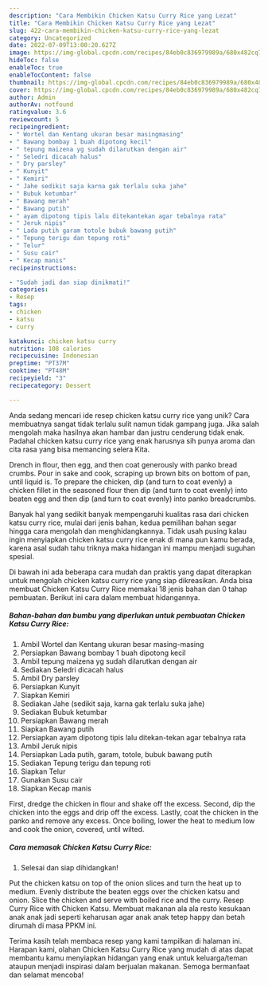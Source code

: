 ```yaml
---
description: "Cara Membikin Chicken Katsu Curry Rice yang Lezat"
title: "Cara Membikin Chicken Katsu Curry Rice yang Lezat"
slug: 422-cara-membikin-chicken-katsu-curry-rice-yang-lezat
category: Uncategorized
date: 2022-07-09T13:00:20.627Z
image: https://img-global.cpcdn.com/recipes/84eb0c836979989a/680x482cq70/chicken-katsu-curry-rice-foto-resep-utama.jpg
hideToc: false
enableToc: true
enableTocContent: false
thumbnail: https://img-global.cpcdn.com/recipes/84eb0c836979989a/680x482cq70/chicken-katsu-curry-rice-foto-resep-utama.jpg
cover: https://img-global.cpcdn.com/recipes/84eb0c836979989a/680x482cq70/chicken-katsu-curry-rice-foto-resep-utama.jpg
author: Admin
authorAv: notfound
ratingvalue: 3.6
reviewcount: 5
recipeingredient:
- " Wortel dan Kentang ukuran besar masingmasing"
- " Bawang bombay 1 buah dipotong kecil"
- " tepung maizena yg sudah dilarutkan dengan air"
- " Seledri dicacah halus"
- " Dry parsley"
- " Kunyit"
- " Kemiri"
- " Jahe sedikit saja karna gak terlalu suka jahe"
- " Bubuk ketumbar"
- " Bawang merah"
- " Bawang putih"
- " ayam dipotong tipis lalu ditekantekan agar tebalnya rata"
- " Jeruk nipis"
- " Lada putih garam totole bubuk bawang putih"
- " Tepung terigu dan tepung roti"
- " Telur"
- " Susu cair"
- " Kecap manis"
recipeinstructions:

- "Sudah jadi dan siap dinikmati!"
categories:
- Resep
tags:
- chicken
- katsu
- curry

katakunci: chicken katsu curry 
nutrition: 108 calories
recipecuisine: Indonesian
preptime: "PT37M"
cooktime: "PT48M"
recipeyield: "3"
recipecategory: Dessert

---
```





Anda sedang mencari ide resep chicken katsu curry rice yang unik? Cara membuatnya sangat tidak terlalu sulit namun tidak gampang juga. Jika salah mengolah maka hasilnya akan hambar dan justru cenderung tidak enak. Padahal chicken katsu curry rice yang enak harusnya sih punya aroma dan cita rasa yang bisa memancing selera Kita.





Drench in flour, then egg, and then coat generously with panko bread crumbs. Pour in sake and cook, scraping up brown bits on bottom of pan, until liquid is. To prepare the chicken, dip (and turn to coat evenly) a chicken fillet in the seasoned flour then dip (and turn to coat evenly) into beaten egg and then dip (and turn to coat evenly) into panko breadcrumbs.

Banyak hal yang sedikit banyak mempengaruhi kualitas rasa dari chicken katsu curry rice, mulai dari jenis bahan, kedua pemilihan bahan segar hingga cara mengolah dan menghidangkannya. Tidak usah pusing kalau ingin menyiapkan chicken katsu curry rice enak di mana pun kamu berada, karena asal sudah tahu triknya maka hidangan ini mampu menjadi suguhan spesial.






Di bawah ini ada beberapa cara mudah dan praktis yang dapat diterapkan untuk mengolah chicken katsu curry rice yang siap dikreasikan. Anda bisa membuat Chicken Katsu Curry Rice memakai 18 jenis bahan dan 0 tahap pembuatan. Berikut ini cara dalam membuat hidangannya.

<!--inarticleads1-->

##### Bahan-bahan dan bumbu yang diperlukan untuk pembuatan Chicken Katsu Curry Rice:

1. Ambil  Wortel dan Kentang ukuran besar masing-masing
1. Persiapkan  Bawang bombay 1 buah dipotong kecil
1. Ambil  tepung maizena yg sudah dilarutkan dengan air
1. Sediakan  Seledri dicacah halus
1. Ambil  Dry parsley
1. Persiapkan  Kunyit
1. Siapkan  Kemiri
1. Sediakan  Jahe (sedikit saja, karna gak terlalu suka jahe)
1. Sediakan  Bubuk ketumbar
1. Persiapkan  Bawang merah
1. Siapkan  Bawang putih
1. Persiapkan  ayam dipotong tipis lalu ditekan-tekan agar tebalnya rata
1. Ambil  Jeruk nipis
1. Persiapkan  Lada putih, garam, totole, bubuk bawang putih
1. Sediakan  Tepung terigu dan tepung roti
1. Siapkan  Telur
1. Gunakan  Susu cair
1. Siapkan  Kecap manis


First, dredge the chicken in flour and shake off the excess. Second, dip the chicken into the eggs and drip off the excess. Lastly, coat the chicken in the panko and remove any excess. Once boiling, lower the heat to medium low and cook the onion, covered, until wilted. 

<!--inarticleads2-->

##### Cara memasak Chicken Katsu Curry Rice:


1. Selesai dan siap dihidangkan!

Put the chicken katsu on top of the onion slices and turn the heat up to medium. Evenly distribute the beaten eggs over the chicken katsu and onion. Slice the chicken and serve with boiled rice and the curry. Resep Curry Rice with Chicken Katsu. Membuat makanan ala ala resto kesukaan anak anak jadi seperti keharusan agar anak anak tetep happy dan betah dirumah di masa PPKM ini. 

Terima kasih telah membaca resep yang kami tampilkan di halaman ini. Harapan kami, olahan Chicken Katsu Curry Rice yang mudah di atas dapat membantu kamu menyiapkan hidangan yang enak untuk keluarga/teman ataupun menjadi inspirasi dalam berjualan makanan. Semoga bermanfaat dan selamat mencoba!
